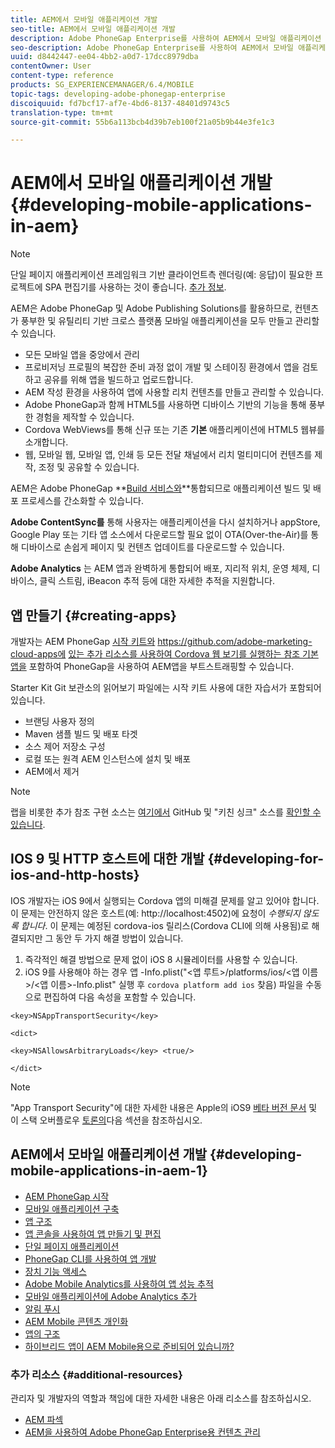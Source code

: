 ```yaml
---
title: AEM에서 모바일 애플리케이션 개발
seo-title: AEM에서 모바일 애플리케이션 개발
description: Adobe PhoneGap Enterprise를 사용하여 AEM에서 모바일 애플리케이션 개발을 시작하려면 이 페이지를 따르십시오.
seo-description: Adobe PhoneGap Enterprise를 사용하여 AEM에서 모바일 애플리케이션 개발을 시작하려면 이 페이지를 따르십시오.
uuid: d8442447-ee04-4bb2-a0d7-17dcc8979dba
contentOwner: User
content-type: reference
products: SG_EXPERIENCEMANAGER/6.4/MOBILE
topic-tags: developing-adobe-phonegap-enterprise
discoiquuid: fd7bcf17-af7e-4bd6-8137-48401d9743c5
translation-type: tm+mt
source-git-commit: 55b6a113bcb4d39b7eb100f21a05b9b44e3fe1c3

---
```



# AEM에서 모바일 애플리케이션 개발 {#developing-mobile-applications-in-aem}

>[!NOTE]
>
>단일 페이지 애플리케이션 프레임워크 기반 클라이언트측 렌더링(예: 응답)이 필요한 프로젝트에 SPA 편집기를 사용하는 것이 좋습니다. [추가 정보](/help/sites-developing/spa-overview.md).

AEM은 Adobe PhoneGap 및 Adobe Publishing Solutions를 활용하므로, 컨텐츠가 풍부한 및 유틸리티 기반 크로스 플랫폼 모바일 애플리케이션을 모두 만들고 관리할 수 있습니다.

* 모든 모바일 앱을 중앙에서 관리
* 프로비저닝 프로필의 복잡한 준비 과정 없이 개발 및 스테이징 환경에서 앱을 검토하고 공유를 위해 앱을 빌드하고 업로드합니다.
* AEM 작성 환경을 사용하여 앱에 사용할 리치 컨텐츠를 만들고 관리할 수 있습니다.
* Adobe PhoneGap과 함께 HTML5를 사용하면 디바이스 기반의 기능을 통해 풍부한 경험을 제작할 수 있습니다.
* Cordova WebViews를 통해 신규 또는 기존 **기본** 애플리케이션에 HTML5 웹뷰를 소개합니다.
* 웹, 모바일 웹, 모바일 앱, 인쇄 등 모든 전달 채널에서 리치 멀티미디어 컨텐츠를 제작, 조정 및 공유할 수 있습니다.

AEM은 Adobe PhoneGap **[Build 서비스와](https://build.phonegap.com/)**통합되므로 애플리케이션 빌드 및 배포 프로세스를 간소화할 수 있습니다.

**Adobe ContentSync를** 통해 사용자는 애플리케이션을 다시 설치하거나 appStore, Google Play 또는 기타 앱 소스에서 다운로드할 필요 없이 OTA(Over-the-Air)를 통해 디바이스로 손쉽게 페이지 및 컨텐츠 업데이트를 다운로드할 수 있습니다.

**Adobe Analytics** 는 AEM 앱과 완벽하게 통합되어 배포, 지리적 위치, 운영 체제, 디바이스, 클릭 스트림, iBeacon 추적 등에 대한 자세한 추적을 지원합니다.

## 앱 만들기 {#creating-apps}

개발자는 AEM PhoneGap [시작 키트와](https://github.com/Adobe-Marketing-Cloud/aem-phonegap-starter-kit) https://github.com/adobe-marketing-cloud-apps에 [있는 추가 리소스를 사용하여 Cordova 웹 보기를 실행하는 참조 기본 앱을](https://github.com/adobe-marketing-cloud-apps) 포함하여 PhoneGap을 사용하여 AEM앱을 부트스트래핑할 수 있습니다.

Starter Kit Git 보관소의 읽어보기 파일에는 시작 키트 사용에 대한 자습서가 포함되어 있습니다.

* 브랜딩 사용자 정의
* Maven 샘플 빌드 및 배포 타겟
* 소스 제어 저장소 구성
* 로컬 또는 원격 AEM 인스턴스에 설치 및 배포
* AEM에서 제거

>[!NOTE]
>
>랩을 비롯한 추가 참조 구현 소스는 [여기에서](https://github.com/adobe-marketing-cloud-apps) GitHub 및 &quot;키친 싱크&quot; 소스를 [확인할 수 있습니다](https://github.com/blefebvre/aem-phonegap-kitchen-sink).

## IOS 9 및 HTTP 호스트에 대한 개발 {#developing-for-ios-and-http-hosts}

IOS 개발자는 iOS 9에서 실행되는 Cordova 앱의 미해결 문제를 알고 있어야 합니다. 이 문제는 안전하지 않은 호스트(예: http://localhost:4502)에 요청이 *수행되지 않도록 합니다*. 이 문제는 예정된 cordova-ios 릴리스(Cordova CLI에 의해 사용됨)로 해결되지만 그 동안 두 가지 해결 방법이 있습니다.

1. 즉각적인 해결 방법으로 문제 없이 iOS 8 시뮬레이터를 사용할 수 있습니다.
1. iOS 9를 사용해야 하는 경우 앱 -Info.plist(&quot;&lt;앱 루트>/platforms/ios/&lt;앱 이름>/&lt;앱 이름>-Info.plist&quot; 실행 후 `cordova platform add ios` 찾음) 파일을 수동으로 편집하여 다음 속성을 포함할 수 있습니다.

```
<key>NSAppTransportSecurity</key>

<dict>

<key>NSAllowsArbitraryLoads</key> <true/>

</dict>
```

>[!NOTE]
>
>&quot;App Transport Security&quot;에 대한 자세한 내용은 Apple의 iOS9 [베타 버전 문서](https://developer.apple.com/library/prerelease/ios/releasenotes/General/WhatsNewIniOS/Articles/iOS9.html#//apple_ref/doc/uid/TP40016198-SW14) 및 이 스택 오버플로우 [토론의](https://stackoverflow.com/questions/30751053/ios9-ats-what-about-html5-based-apps/)다음 섹션을 참조하십시오.

## AEM에서 모바일 애플리케이션 개발 {#developing-mobile-applications-in-aem-1}

* [AEM PhoneGap 시작](/help/mobile/starting-aem-phonegap-app.md)
* [모바일 애플리케이션 구축](/help/mobile/building-app-mobile-phonegap.md)
* [앱 구조](/help/mobile/phonegap-structure-an-app.md)
* [앱 콘솔을 사용하여 앱 만들기 및 편집](/help/mobile/phonegap-apps-console.md)
* [단일 페이지 애플리케이션](/help/mobile/phonegap-single-page-applications.md)
* [PhoneGap CLI를 사용하여 앱 개발](/help/mobile/phonegap-apps-pg-cli.md)
* [장치 기능 액세스](/help/mobile/phonegap-access-device-features.md)
* [Adobe Mobile Analytics를 사용하여 앱 성능 추적](/help/mobile/phonegap-intro-to-app-analytics.md)
* [모바일 애플리케이션에 Adobe Analytics 추가](/help/mobile/phonegap-add-analytics-to-apps.md)
* [알림 푸시](/help/mobile/phonegap-push-notifications.md)
* [AEM Mobile 콘텐츠 개인화](/help/mobile/phonegap-aem-mobile-content-personalization.md)
* [앱의 구조](/help/mobile/phonegap-apps-arch.md)
* [하이브리드 앱이 AEM Mobile용으로 준비되어 있습니까?](/help/mobile/phonegap-adding-content-to-imported-app.md)

### 추가 리소스 {#additional-resources}

관리자 및 개발자의 역할과 책임에 대한 자세한 내용은 아래 리소스를 참조하십시오.

* [AEM 파섹](/help/mobile/phonegap.md)
* [AEM을 사용하여 Adobe PhoneGap Enterprise용 컨텐츠 관리](/help/mobile/administer-phonegap.md)
